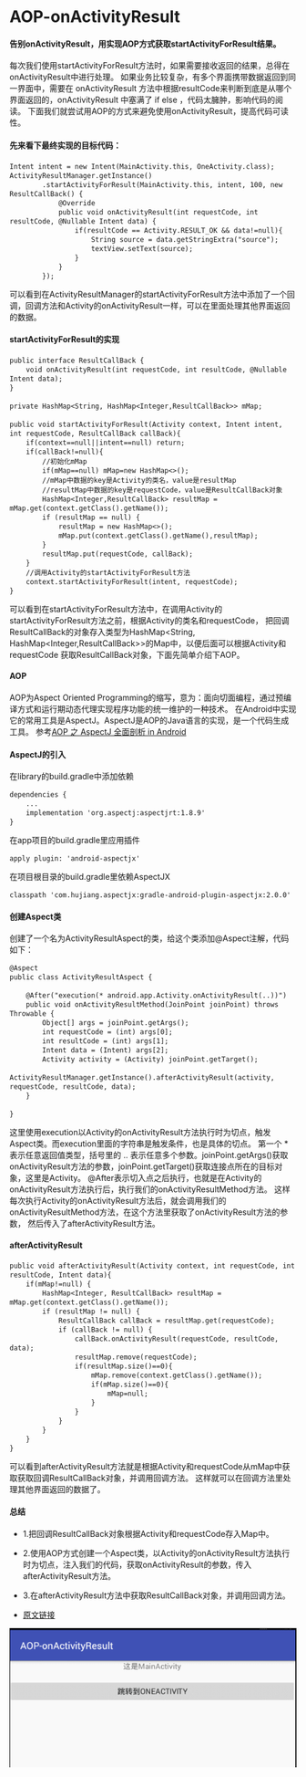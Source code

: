 # AOP-onActivityResult

#### 告别onActivityResult，用实现AOP方式获取startActivityForResult结果。
每次我们使用startActivityForResult方法时，如果需要接收返回的结果，总得在onActivityResult中进行处理。
如果业务比较复杂，有多个界面携带数据返回到同一界面中，需要在 onActivityResult 方法中根据resultCode来判断到底是从哪个界面返回的，onActivityResult 中塞满了 if else ，代码太臃肿，影响代码的阅读。
下面我们就尝试用AOP的方式来避免使用onActivityResult，提高代码可读性。

#### 先来看下最终实现的目标代码：
```
Intent intent = new Intent(MainActivity.this, OneActivity.class);
ActivityResultManager.getInstance()
        .startActivityForResult(MainActivity.this, intent, 100, new ResultCallBack() {
            @Override
            public void onActivityResult(int requestCode, int resultCode, @Nullable Intent data) {
                if(resultCode == Activity.RESULT_OK && data!=null){
                    String source = data.getStringExtra("source");
                    textView.setText(source);
                }
            }
        });
```
可以看到在ActivityResultManager的startActivityForResult方法中添加了一个回调，回调方法和Activity的onActivityResult一样，可以在里面处理其他界面返回的数据。
#### startActivityForResult的实现
```
public interface ResultCallBack {
    void onActivityResult(int requestCode, int resultCode, @Nullable Intent data);
}

private HashMap<String, HashMap<Integer,ResultCallBack>> mMap;

public void startActivityForResult(Activity context, Intent intent, int requestCode, ResultCallBack callBack){
    if(context==null||intent==null) return;
    if(callBack!=null){
        //初始化mMap
        if(mMap==null) mMap=new HashMap<>();
        //mMap中数据的key是Activity的类名，value是resultMap
        //resultMap中数据的key是requestCode，value是ResultCallBack对象
        HashMap<Integer,ResultCallBack> resultMap = mMap.get(context.getClass().getName());
        if (resultMap == null) {
            resultMap = new HashMap<>();
            mMap.put(context.getClass().getName(),resultMap);
        }
        resultMap.put(requestCode, callBack);
    }
    //调用Activity的startActivityForResult方法
    context.startActivityForResult(intent, requestCode);
}
```
可以看到在startActivityForResult方法中，在调用Activity的startActivityForResult方法之前，根据Activity的类名和requestCode，
把回调ResultCallBack的对象存入类型为HashMap<String, HashMap<Integer,ResultCallBack>>的Map中，以便后面可以根据Activity和requestCode
获取ResultCallBack对象，下面先简单介绍下AOP。

#### AOP
AOP为Aspect Oriented Programming的缩写，意为：面向切面编程，通过预编译方式和运行期动态代理实现程序功能的统一维护的一种技术。
在Android中实现它的常用工具是AspectJ。AspectJ是AOP的Java语言的实现，是一个代码生成工具。
参考<a href="https://www.jianshu.com/p/f90e04bcb326">AOP 之 AspectJ 全面剖析 in Android</a>

#### AspectJ的引入
在library的build.gradle中添加依赖
```
dependencies {
    ...
    implementation 'org.aspectj:aspectjrt:1.8.9'
}
```
在app项目的build.gradle里应用插件
```
apply plugin: 'android-aspectjx'
```
在项目根目录的build.gradle里依赖AspectJX
```
classpath 'com.hujiang.aspectjx:gradle-android-plugin-aspectjx:2.0.0'
```
#### 创建Aspect类
创建了一个名为ActivityResultAspect的类，给这个类添加@Aspect注解，代码如下：
```
@Aspect
public class ActivityResultAspect {

    @After("execution(* android.app.Activity.onActivityResult(..))")
    public void onActivityResultMethod(JoinPoint joinPoint) throws Throwable {
        Object[] args = joinPoint.getArgs();
        int requestCode = (int) args[0];
        int resultCode = (int) args[1];
        Intent data = (Intent) args[2];
        Activity activity = (Activity) joinPoint.getTarget();
        ActivityResultManager.getInstance().afterActivityResult(activity, requestCode, resultCode, data);
    }

}
```
这里使用execution以Activity的onActivityResult方法执行时为切点，触发Aspect类。而execution里面的字符串是触发条件，也是具体的切点。
第一个 * 表示任意返回值类型，括号里的 .. 表示任意多个参数。joinPoint.getArgs()获取onActivityResult方法的参数，joinPoint.getTarget()获取连接点所在的目标对象，这里是Activity。
@After表示切入点之后执行，也就是在Activity的onActivityResult方法执行后，执行我们的onActivityResultMethod方法。
这样每次执行Activity的onActivityResult方法后，就会调用我们的onActivityResultMethod方法，在这个方法里获取了onActivityResult方法的参数，
然后传入了afterActivityResult方法。
#### afterActivityResult
```
public void afterActivityResult(Activity context, int requestCode, int resultCode, Intent data){
    if(mMap!=null) {
        HashMap<Integer, ResultCallBack> resultMap = mMap.get(context.getClass().getName());
        if (resultMap != null) {
            ResultCallBack callBack = resultMap.get(requestCode);
            if (callBack != null) {
                callBack.onActivityResult(requestCode, resultCode, data);
                resultMap.remove(requestCode);
                if(resultMap.size()==0){
                    mMap.remove(context.getClass().getName());
                    if(mMap.size()==0){
                        mMap=null;
                    }
                }
            }
        }
    }
}
```
可以看到afterActivityResult方法就是根据Activity和requestCode从mMap中获取获取回调ResultCallBack对象，并调用回调方法。
这样就可以在回调方法里处理其他界面返回的数据了。

#### 总结
* 1.把回调ResultCallBack对象根据Activity和requestCode存入Map中。

* 2.使用AOP方式创建一个Aspect类，以Activity的onActivityResult方法执行时为切点，注入我们的代码，获取onActivityResult的参数，传入afterActivityResult方法。

* 3.在afterActivityResult方法中获取ResultCallBack对象，并调用回调方法。

* <a href="https://www.jianshu.com/p/0ff1704b0602">原文链接</a>

<img src="https://github.com/Stubborn-boy/AOP-onActivityResult/blob/master/pic.gif" />